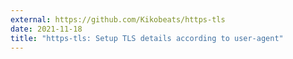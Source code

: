 ```yaml
---
external: https://github.com/Kikobeats/https-tls
date: 2021-11-18
title: "https-tls: Setup TLS details according to user-agent"
---
```

